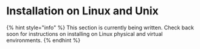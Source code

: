 # Installation on Linux and Unix

{% hint style="info" %}
This section is currently being written. Check back soon for instructions on installing on Linux physical and virtual environments.&#x20;
{% endhint %}
